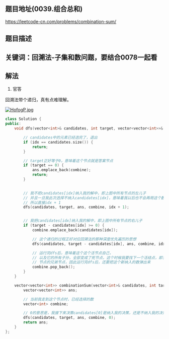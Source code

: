 ## 题目地址(0039.组合总和)

https://leetcode-cn.com/problems/combination-sum/

## 题目描述

## 关键词：回溯法-子集和数问题，要结合0078一起看

## 解法

1. 官答

回溯法带个递归，真有点难理解。

[![HofogP.jpg](https://s4.ax1x.com/2022/02/18/HofogP.jpg)](https://imgtu.com/i/HofogP)

```cpp
class Solution {
public:
    void dfs(vector<int>& candidates, int target, vector<vector<int>>& ans, vector<int>& combine, int idx) {

        // candidates中的元素已经选完了，退出
        if (idx == candidates.size()) {
            return;
        }

        // target正好等于0，意味着这个节点就是答案节点
        if (target == 0) {
            ans.emplace_back(combine);
            return;
        }

 
        // 我不把candidates[idx]纳入我的解中，即上图中所有节点的左儿子
        // 并且一旦我此次选择不纳入candidates[idx]，意味着我以后也不会再用这个数了
        // 所以直接idx + 1
        dfs(candidates, target, ans, combine, idx + 1);


        // 我把candidates[idx]纳入我的解中，即上图中所有节点的右儿子
        if (target - candidates[idx] >= 0) {
            combine.emplace_back(candidates[idx]);

            // 这个递归的过程正好对应回溯法的那种深度优先遍历的思想
            dfs(candidates, target - candidates[idx], ans, combine, idx);

            // 运行完dfs后，意味着这个这个活节点自己，
            // 以及它的所有子孙，全部变成了死节点，这个时候我要找下一个活结点，即当前
            // 节点的兄弟节点，因此运行完dfs后，还要把这个新纳入的数弹出来
            combine.pop_back();
        }
    }

    vector<vector<int>> combinationSum(vector<int>& candidates, int target) {
        vector<vector<int>> ans;

        // 当前我走到这个节点时，已经选择的数
        vector<int> combine;

        // 0的意思是，我接下来决策candidates[0]是纳入我的决策，还是不纳入我的决策
        dfs(candidates, target, ans, combine, 0);
        return ans;
    }
};
```